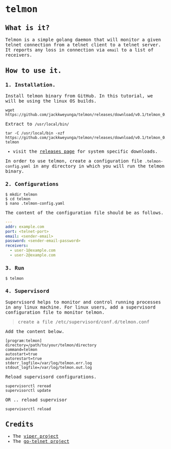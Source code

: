 <samp>

# telmon

## What is it?

Telmon is a simple golang daemon that will monitor a given telnet connection from a telnet client to a telnet server. 
It reports any loss in connection via `email` to a list of receivers.

## How to use it.

### 1. Installation.
Install telmon binary from GitHub. In this tutorial, we will be using the linux OS builds.

```shell
wget https://github.com/jackkweyunga/telmon/releases/download/v0.1/telmon_0.1_Linux_arm64.tar.gz.tar.gz
```

Extract to `/usr/local/bin/`

```shell
tar -C /usr/local/bin -xzf https://github.com/jackkweyunga/telmon/releases/download/v0.1/telmon_0.1_Linux_arm64.tar.gz telmon
```

- visit the [releases page](https://github.com/jackkweyunga/telmon/releases) for system specific downloads.

In order to use telmon, create a configuration file ``.telmon-config.yaml`` in any directory in which you will run the 
telmon binary.

### 2. Configurations

```shell
$ mkdir telmon
$ cd telmon
$ nano .telmon-config.yaml
```

The content of the configuration file should be as follows.
```yaml
---
addr: example.com
port: <telnet-port>
email: <sender-email>
password: <sender-email-password>
receivers:
  - user-1@example.com
  - user-2@example.com
```

### 3. Run

```shell
$ telmon
```

### 4. Supervisord

Supervisord helps to monitor and control running processes
in any linux machine. For linux users, add a supervisord configuration
file to monitor telmon.

> create a file /etc/supervisord/conf.d/telmon.conf

Add the content below.

```editorconfig
[program:telmon]
directory=/path/to/your/telmon/directory
command=telmon
autostart=true
autorestart=true
stderr_logfile=/var/log/telmon.err.log
stdout_logfile=/var/log/telmon.out.log
```

Reload supervisord configurations.
```shell
supervisorctl reread
supervisorctl update
```

OR .. reload supervisor
```shell
supervisorctl reload
```

## Credits

- The [viper project](https://github.com/spf13/viper)
- The [go-telnet project](https://github.com/reiver/go-telnet)

</samp>

